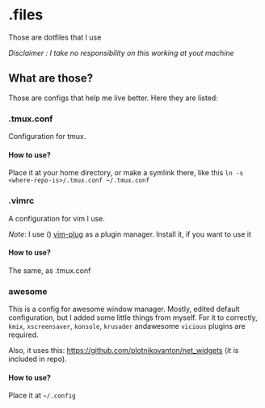 # .files

Those are dotfiles that I use

_Disclaimer : I take no responsibility on this working at yout machine_

## What are those?

Those are configs that help me live better. Here they are listed:

### .tmux.conf

Configuration for tmux.

#### How to use?

Place it at your home directory, or make a symlink there, like this `ln -s <where-repo-is>/.tmux.conf ~/.tmux.conf`

### .vimrc

A configuration for vim I use. 

_Note_: I use () [vim-plug](https://github.com/junegunn/vim-plug) as a plugin manager. Install it, if you want to use it

#### How to use?

The same, as .tmux.conf

### awesome

This is a config for awesome window manager. Mostly, edited default configuration, but I added some little things from myself.
For it to correctly, `kmix`, `xscreensaver`, `konsole`, `krusader` andawesome `vicious` plugins are required.

Also, it uses this: https://github.com/plotnikovanton/net_widgets (it is included in repo).

#### How to use?

Place it at `~/.config`

